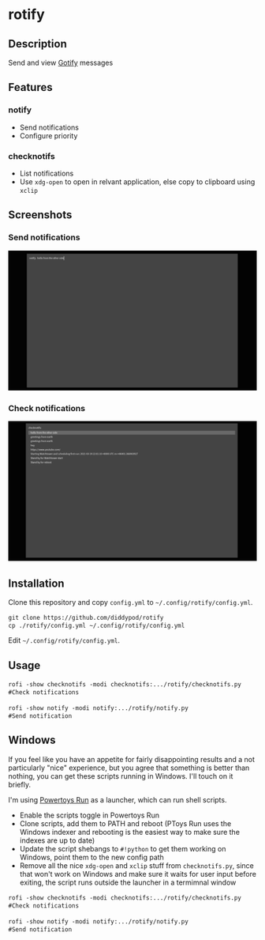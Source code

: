 # rotify

## Description
Send and view [Gotify](https://gotify.net) messages

## Features
### notify
- Send notifications
- Configure priority

### checknotifs
- List notifications
- Use `xdg-open` to open in relvant application, else copy to clipboard using `xclip`

## Screenshots
### Send notifications
<img src=./screenshots/notify.png width=800px>

### Check notifications
<img src=./screenshots/checknotifs.png width=800px>

## Installation
Clone this repository and copy `config.yml` to `~/.config/rotify/config.yml`.
```
git clone https://github.com/diddypod/rotify
cp ./rotify/config.yml ~/.config/rotify/config.yml
```
Edit `~/.config/rotify/config.yml`.

## Usage 
```
rofi -show checknotifs -modi checknotifs:.../rotify/checknotifs.py  #Check notifications

rofi -show notify -modi notify:.../rotify/notify.py                 #Send notification
```

## Windows

If you feel like you have an appetite for fairly disappointing results and a not particularly "nice" experience, but you agree that something is better than nothing, you can get these scripts running in Windows. I'll touch on it briefly.

I'm using [Powertoys Run](https://docs.microsoft.com/en-gb/windows/powertoys/run#features) as a launcher, which can run shell scripts.

- Enable the scripts toggle in Powertoys Run
- Clone scripts, add them to PATH and reboot (PToys Run uses the Windows indexer and rebooting is the easiest way to make sure the indexes are up to date)
- Update the script shebangs to `#!python` to get them working on Windows, point them to the new config path
- Remove all the nice `xdg-open` and `xclip` stuff from `checknotifs.py`, since that won't work on Windows and make sure it waits for user input before exiting, the script runs outside the launcher in a termimnal window
```
rofi -show checknotifs -modi checknotifs:.../rotify/checknotifs.py  #Check notifications

rofi -show notify -modi notify:.../rotify/notify.py                 #Send notification
```
